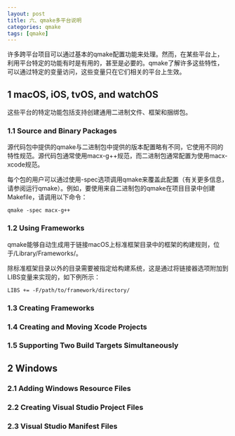 ```yaml
---
layout: post
title: 六、qmake多平台说明
categories: qmake
tags: [qmake]
---
```


许多跨平台项目可以通过基本的qmake配置功能来处理。然而，在某些平台上，利用平台特定的功能有时是有用的，甚至是必要的。qmake了解许多这些特性，可以通过特定的变量访问，这些变量只在它们相关的平台上生效。

## 1 macOS, iOS, tvOS, and watchOS

这些平台的特定功能包括支持创建通用二进制文件、框架和捆绑包。

### 1.1 Source and Binary Packages

源代码包中提供的qmake与二进制包中提供的版本配置略有不同，它使用不同的特性规范。源代码包通常使用macx-g++规范，而二进制包通常配置为使用macx-xcode规范。

每个包的用户可以通过使用-spec选项调用qmake来覆盖此配置（有关更多信息，请参阅运行qmake）。例如，要使用来自二进制包的qmake在项目目录中创建Makefile，请调用以下命令：

```qmake
qmake -spec macx-g++
```

### 1.2 Using Frameworks

qmake能够自动生成用于链接macOS上标准框架目录中的框架的构建规则，位于/Library/Frameworks/。

除标准框架目录以外的目录需要被指定给构建系统，这是通过将链接器选项附加到LIBS变量来实现的，如下例所示：

```qmake
LIBS += -F/path/to/framework/directory/
```

### 1.3 Creating Frameworks

### 1.4 Creating and Moving Xcode Projects

### 1.5 Supporting Two Build Targets Simultaneously

## 2 Windows

### 2.1 Adding Windows Resource Files

### 2.2 Creating Visual Studio Project Files

### 2.3 Visual Studio Manifest Files


